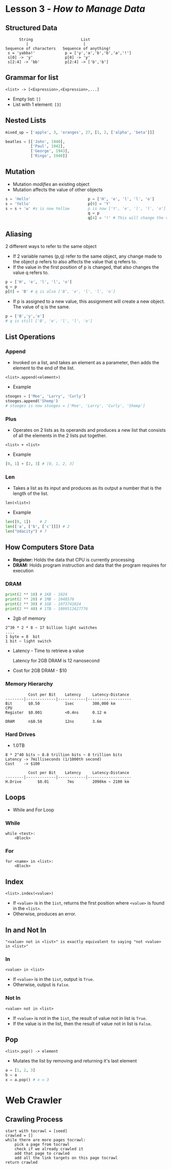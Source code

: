 # Lesson 3 - _How to Manage Data_

## Structured Data
```
      String                     List
         |                        |
Sequence of characters   Sequence of anything!
 s = 'yabba!'             p = ['y','a','b','b','a','!']
 s[0] -> 'y'              p[0] -> 'y'
 s[2:4] -> 'bb'           p[2:4] -> ['b','b']
```
## Grammar for list
```
<list> -> [<Expression>,<Expression>,...]
```
- Empty list: `[]`
- List with 1 element: `[3]`

## Nested Lists
``` python
mixed_up = ['apple', 3, 'oranges', 27, [1, 2, ['alpha', 'beta']]]

beatles = [['John', 1940],
           ['Paul', 1942],
           ['George', 1943],
           ['Ringo', 1940]]              
```

## Mutation
- Mutation _modifies_ an existing object
- Mutation affects the value of other objects
``` python
s = 'Hello'                         p = ['H', 'e', 'l', 'l', 'o']
s = 'Yello'                         p[0] = 'Y'
s = s + 'w' #s is now Yellow        p is now ['Y', 'e', 'l', 'l', 'o']  - Didn't create a new list
                                    q = p
                                    q[4] = '!' # This will change the value of p
```

## Aliasing
2 different ways to refer to the same object
- If 2 variable names (p,q) refer to the same object, any change made to the object p refers to also affects
the value that q refers to. 
- If the value in the first position of p is changed, that also changes the value q refers to. 
```python
p = ['H', 'e', 'l', 'l', 'o']
q = p
p[0] = 'B' # q is also ['B', 'e', 'l', 'l', 'o']
```
- If p is assigned to a new value, this assignment will create a new object. The value of q is the same. 
```python
p = ['B','y','e'] 
# q is still ['B', 'e', 'l', 'l', 'o']
```

## List Operations
### Append 
- Invoked on a list, and takes an element as a parameter, then adds the element to the end of the list.
```
<list>.append(<element>)
```
- Example
```python
stooges = ['Moe', 'Larry', 'Curly']
stooges.append('Shemp')
# stooges is now stooges = ['Moe', 'Larry', 'Curly', 'Shemp']
```
### Plus
- Operates on 2 lists as its operands and produces a new list that consists of all the elements in the 2 lists put together.
```
<list> + <list>
```
- Example
```python
[0, 1] + [2, 3] # [0, 1, 2, 3]
```
### Len
- Takes a list as its input and produces as its output a number that is the length of the list.
```
len(<list>)
```
- Example
```python
len([0, 1])    # 2
len(['a', ['b', ['c']]]) # 2
len("Udacity") # 7
```

## How Computers Store Data
- **Register:** Holds the data that CPU is currently processing
- **DRAM:** Holds program instruction and data that the program requires for execution

### DRAM
```python
print(2 ** 10) # 1KB - 1024 
print(2 ** 20) # 1MB - 1048576
print(2 ** 30) # 1GB - 1073741824
print(2 ** 40) # 1TB - 1099511627776
```
- 2gb of memory
```
2^30 * 2 * 8 ~ 17 billion light switches
....
1 byte = 8  bit
1 bit ~ light switch
```
- Latency - Time to retrieve a value

    Latency for 2GB DRAM is 12 nanosecond
- Cost for 2GB DRAM - $10

### Memory Hierarchy
```
          Cost per Bit    Latency     Latency-Distance
--------|-------------|------------|-------------------
Bit       $0.50           1sec        300,000 km
CPU
Register  $0.001          <0.4ns      0.12 m

DRAM      n$0.58          12ns        3.6m
```
### Hard Drives
- 1.0TB 
```
8 * 2^40 bits ~ 8.8 trillion bits ~ 8 trillion bits
Latency -> 7milliseconds (1/1000th second)
Cost    -> $100

          Cost per Bit    Latency     Latency-Distance
--------|-------------|------------|-------------------
H.Drive       $0.01        7ms        2098km ~ 2100 km
```

## Loops
- While and For Loop

### While
```
while <test>:
    <Block>
``` 
### For
```
for <name> in <list>:
    <Block>
```

## Index
```
<list>.index(<value>)
```
- If `<value>` is in the `1ist`, returns the first position where `<value>` is found in the `<list>`.
- Otherwise, produces an error.

## In and Not In
```
"<value> not in <list>" is exactly equivalent to saying "not <value> in <list>"
```
### In
```
<value> in <list>
```
- If `<value>` is in the `1ist`, output is `True`.  
- Otherwise, output is `False`.

### Not In
```
<value> not in <list>
```
- If `<value>` is not in the `1ist`, the result of value not in list is `True`.
- If the value is in the list, then the result of value not in list is `False`.

## Pop
```
<list>.pop() -> element
```
- Mutates the list by removing and returning it's last element

```python
a = [1, 2, 3]
b = a
x = a.pop() # x = 3
```

# Web Crawler
## Crawling Process
```
start with tocrawl = [seed]
crawled = []
while there are more pages tocrawl:
    pick a page from tocrawl 
    check if we already crawled it
    add that page to crawled
    add all the link targets on this page tocrawl
return crawled    
```